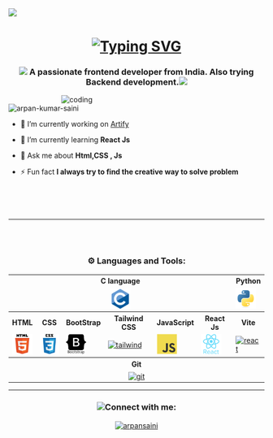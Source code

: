 <img width='1000' hight='100' src="https://user-images.githubusercontent.com/90236635/232446433-d5540fa2-fe28-4bb8-b929-cdb51fe61336.gif">

<h1 align="center">
<a href="https://git.io/typing-svg"><img src="https://readme-typing-svg.demolab.com?font=Concert+One&size=80&pause=1000&color=F73D83&center=true&vCenter=true&random=false&width=700&height=100&lines=Hi!+%F0%9F%91%8B%2C+I'm;%F0%9F%91%A9%E2%80%8D%F0%9F%92%BB+Ritu+Singh+%F0%9F%A5%B0" alt="Typing SVG" /></a>
</h1>

<h3 align="center"><img src="https://media.giphy.com/media/WUlplcMpOCEmTGBtBW/giphy.gif" width="70"> A passionate frontend developer from India. Also trying Backend development.<img src="https://media.giphy.com/media/VgCDAzcKvsR6OM0uWg/giphy.gif" width="70"> </h3>

<img align="right" alt="coding" width="400" src="https://physicsgurukul.files.wordpress.com/2019/02/character-1.gif">

<p align="left"> <img src="https://komarev.com/ghpvc/?username=arpan-kumar-saini&label=Profile%20views&color=0e75b6&style=flat" alt="arpan-kumar-saini" /> </p>

- 🔭 I’m currently working on [Artify](https://github.com/arpan-kumar-saini/artify)

- 🌱 I’m currently learning **React Js**

- 💬 Ask me about **Html,CSS , Js**

- ⚡ Fun fact **I always try to find the creative way to solve problem**

 <br>
 <br>
 <br>
<hr>
<br>
<br>
<h3 align="center">⚙️ Languages and Tools:</h3>
<table align="center" >
 <tr>
   <th colspan="6">C language</th>
   <th>Python</th>     
 </tr>
 <tr>
   <td colspan="6" align="center">
     <a href="https://www.cprogramming.com/" target="_blank" rel="noreferrer"> <img align="center" src="https://raw.githubusercontent.com/devicons/devicon/master/icons/c/c-original.svg" alt="c" width="40" height="40"/> </a>
   </td>
   <td>
     <a href="https://www.python.org" target="_blank" rel="noreferrer"> <img src="https://raw.githubusercontent.com/devicons/devicon/master/icons/python/python-original.svg" alt="python" width="40" height="40"/> </a> 
   </td> 
  
 </tr>
 <tr>
  <th>HTML</th>
  <th>CSS</th>
  <th>BootStrap</th>
  
  <th>Tailwind CSS</th>
  <th>JavaScript</th>
  
  <th>React Js</th>
  <th>Vite</th>
 
 </tr>
 <tr>
  <td>
    <a href="https://www.w3.org/html/" target="_blank" rel="noreferrer"> <img src="https://raw.githubusercontent.com/devicons/devicon/master/icons/html5/html5-original-wordmark.svg" alt="html5" width="40" height="40"/> </a>
  </td>
  <td>   
   <a href="https://www.w3schools.com/css/" target="_blank" rel="noreferrer"> <img src="https://raw.githubusercontent.com/devicons/devicon/master/icons/css3/css3-original-wordmark.svg" alt="css3" width="40" height="40"/> 
   </a> 
  </td>
  <td>
    <a href="https://getbootstrap.com" target="_blank" rel="noreferrer"> <img src="https://raw.githubusercontent.com/devicons/devicon/master/icons/bootstrap/bootstrap-plain-wordmark.svg" alt="bootstrap" width="40" 
    height="40"/> </a> 
  </td>
  <td>   
    <a href="https://tailwindcss.com/" target="_blank" rel="noreferrer"> <img src="https://www.vectorlogo.zone/logos/tailwindcss/tailwindcss-icon.svg" alt="tailwind" width="40" height="40"/> </a> 
  </td>
   <td>
     <a href="https://developer.mozilla.org/en-US/docs/Web/JavaScript" target="_blank" rel="noreferrer"> <img src="https://raw.githubusercontent.com/devicons/devicon/master/icons/javascript/javascript-original.svg" 
      alt="javascript" width="40" height="40"/> </a> 
   </td>
  
  <td>   
    <a href="https://reactjs.org/" target="_blank" rel="noreferrer"> <img src="https://raw.githubusercontent.com/devicons/devicon/master/icons/react/react-original-wordmark.svg" alt="react" width="40" height="40"/> </a> 
  </td>
  <td>   
    <a href="https://vitejs.dev/" target="_blank" rel="noreferrer"> <img src="https://www.svgrepo.com/show/374167/vite.svg" alt="react" width="40" height="40"/> </a> 
  </td>


 </tr>

  <tr>   
   <th colspan="7">Git</th>
     
 </tr>
 <tr> 
   <td colspan="7" align="center" >
     <a href="https://git-scm.com/" target="_blank" rel="noreferrer"> <img align="center" src="https://www.vectorlogo.zone/logos/git-scm/git-scm-icon.svg" alt="git" width="40" height="40"/> </a> 
   </td> 
   
 </tr>
  
</table>

<hr>
<h3 align="center"> <img width="35px" src="https://emojis.slackmojis.com/emojis/images/1531849430/4246/blob-sunglasses.gif?1531849430">Connect with me:</h3>
<p align="center" gap='2'>
<a href="https://linkedin.com/in/" target="blank"><img align="center" src="https://raw.githubusercontent.com/rahuldkjain/github-profile-readme-generator/master/src/images/icons/Social/linked-in-alt.svg" alt="arpansaini" height="30" width="40" /></a>
</p>











